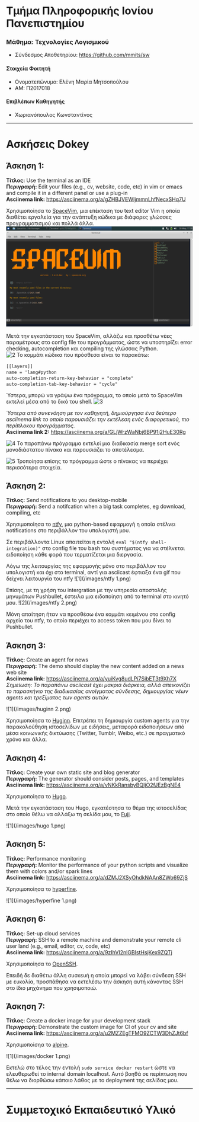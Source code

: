 # Τμήμα Πληροφορικής Ιονίου Πανεπιστημίου
### Μάθημα: Τεχνολογίες Λογισμικού
* Σύνδεσμος Αποθετηρίου: https://github.com/mmits/sw

#### Στοιχεία Φοιτητή
* Ονοματεπώνυμο: Ελένη Μαρία Μητσοπούλου
* ΑΜ: Π2017018

#### Επιβλέπων Καθηγητής
* Χωριανόπουλος Κωνσταντίνος

---

# Ασκήσεις Dokey
## Άσκηση 1:
**Τίτλος:** Use the terminal as an IDE<br>
**Περιγραφή:** Edit your files (e.g., cv, website, code, etc) in vim or emacs and compile it in a different panel or use a plug-in<br>
**Asciinema link:** https://asciinema.org/a/gZHBJVEWIjmmnLhfNecxSHq7U

Χρησιμοποίησα το [SpaceVim](https://spacevim.org/), μια επέκταση του text editor Vim η οποία διαθέτει εργαλεία για την ανάπτυξη κώδικα με διάφορες γλώσσες προγραμματισμού και πολλά άλλα.
![1](projects/2017018/images/vim1.png)

Μετά την εγκατάσταση του SpaceVim, αλλάζω και προσθέτω νέες παραμέτρους στο config file του προγράμματος, ώστε να υποστηρίζει error checking, autocompletion και compiling της γλώσσας Python.<br>
![2](/images/vim2.png)
Το κομμάτι κώδικα που πρόσθεσα είναι το παρακάτω:<br>
```
[[layers]]
name = 'lang#python
auto-completion-return-key-behavior = "complete"
auto-completion-tab-key-behavior = "cycle"
```

Ύστερα, μπορώ να γράψω ένα πρόγραμμα, το οποίο μετά το SpaceVim εκτελεί μέσα από το δικό του shell.
![3](/images/vim4.png)

*Ύστερα από συνενόηση με τον καθηγητή, δημιούργησα ένα δεύτερο asciinema link το οποίο παρουσιάζει την εκτέλεση ενός διαφορετικού, πιο περίπλοκου προγράμματος.*<br>
**Asciinema link 2:** https://asciinema.org/a/GLjWrzWaNbj6BP91j2HuE30Rg

![4](/images/vim5.png)
Το παραπάνω πρόγραμμα εκτελεί μια διαδικασία merge sort ενός μονοδιάστατου πίνακα και παρουσιάζει το αποτέλεσμα.

![5](/images/vim6.png)
Τροποίησα επίσης το πρόγραμμα ώστε ο πίνακας να περιέχει περισσότερα στοιχεία.

## Άσκηση 2:
**Τίτλος:** Send notifications to you desktop-mobile<br>
**Περιγραφή:** Send a notifcation when a big task completes, eg download, compiling, etc

Χρησιμοποίησα το [ntfy](https://github.com/dschep/ntfy), μια python-based εφαρμογή η οποία στέλνει notifications στο περιβάλλον του υπολογιστή μου.

Σε περιβάλλοντα Linux απαιτείται η εντολή `eval "$(ntfy shell-integration)"` στο config file του bash του συστήματος για να στέλνεται ειδοποίηση κάθε φορά που τερματίζεται μια διεργασία.

Λόγω της λειτουργίας της εφαρμογής μόνο στο περιβάλλον του υπολογιστή και όχι στο terminal, αντί για asciicast έφτιαξα ένα gif που δείχνει λειτουργία του ntfy
![1](/images/ntfy 1.png)

Επίσης, με τη χρήση του intergration με την υπηρεσία αποστολής μηνυμάτων Pushbullet, έστειλα μια ειδοποίηση από το terminal στο κινητό μου.
![2](/images/ntfy 2.png)

Μόνη απαίτηση ήταν να προσθέσω ένα κομμάτι κειμένου στο config αρχείο του ntfy, το οποίο περιέχει το access token που μου δίνει το Pushbullet.

## Άσκηση 3:
**Τίτλος:** Create an agent for news<br>
**Περιγραφή:** The demo should display the new content added on a news web site<br>
**Asciinema link:** https://asciinema.org/a/yuiKvg8udLPi7SibET3t9Xh7X<br>
  *Σημείωση: Το παραπάνω asciicast έχει μακριά διάρκεια, αλλά απεικονίζει το παρασκήνιο της διαδικασίας ανοίγματος σύνδεσης, δημιουργίας νέων agents και τρεξίματος των agents αυτών.*

![1](/images/huginn 2.png)

Χρησιμοποίησα το [Huginn](https://github.com/huginn/huginn). Επιτρέπει τη δημιουργία custom agents για την παρακολούθηση ιστοσελίδων με ειδήσεις, μεταφορά ειδοποιήσεων από μέσα κοινωνικής δικτύωσης (Twitter, Tumblr, Weibo, etc.) σε πραγματικό χρόνο και άλλα.

## Άσκηση 4:
**Τίτλος:** Create your own static site and blog generator<br>
**Περιγραφή:** The generator should consider posts, pages, and templates<br>
**Asciinema link:** https://asciinema.org/a/vNKkRansbyBQIjO2fJEzBgNE4

Χρησιμοποίησα το [Hugo](https://gohugo.io/). 

Μετά την εγκατάσταση του Hugo, εγκατέστησα το θέμα της ιστοσελίδας στο οποίο θέλω να αλλάξω τη σελίδα μου, το [Fuji](https://themes.gohugo.io/hugo-theme-fuji/).

![1](/images/hugo 1.png)

## Άσκηση 5:
**Τίτλος:** Performance monitoring<br>
**Περιγραφή:** Monitor the performance of your python scripts and visualize them with colors and/or spark lines<br>
**Asciinema link:** https://asciinema.org/a/dZMJ2XSyOhdkNAAn8ZWo69ZjS

Χρησιμοποίησα το [hyperfine](https://github.com/sharkdp/hyperfine).

![1](/images/hyperfine 1.png)

## Άσκηση 6:
**Τίτλος:** Set-up cloud services<br>
**Περιγραφή:** SSH to a remote machine and demonstrate your remote cli user land (e.g., email, editor, cv, code, etc)<br>
**Asciinema link:** https://asciinema.org/a/9zIhVI2nlGBIstHsjKex9ZQTj

Χρησιμοποίησα το [OpenSSH](https://www.openssh.com/).

Επειδή δε διαθέτω άλλη συσκευή η οποία μπορεί να λάβει σύνδεση SSH με ευκολία, προσπάθησα να εκτελέσω την άσκηση αυτή κάνοντας SSH στο ίδιο μηχάνημα που χρησιμοποιώ.

## Άσκηση 7:
**Τίτλος:** Create a docker image for your development stack<br>
**Περιγραφή:** Demonstrate the custom image for CI of your cv and site<br>
**Asciinema link:** https://asciinema.org/a/u2MZZEgTFMO9ZCTW3DhZJt6bf

Χρησιμοποίσηα το [alpine](https://hub.docker.com/_/alpine).

![1](/images/docker 1.png)

Εκτελώ στο τέλος την εντολή ```sudo service docker restart``` ώστε να ελευθερωθεί το internal domain localhost. Αυτό βοηθά σε περίπτωση που θέλω να διορθώσω κάποιο λάθος με το deployment της σελίδας μου.

---

# Συμμετοχικό Εκπαιδευτικό Υλικό

